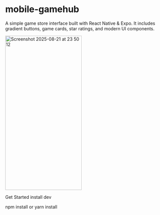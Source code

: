 # mobile-gamehub
A simple game store interface built with React Native &amp; Expo. It includes gradient buttons, game cards, star ratings, and modern UI components.


<img width="242" height="489" alt="Screenshot 2025-08-21 at 23 50 12" src="https://github.com/user-attachments/assets/480514c8-2b31-4d9d-b021-f79a18fda97a" />


Get Started
install dev

npm install or yarn install
